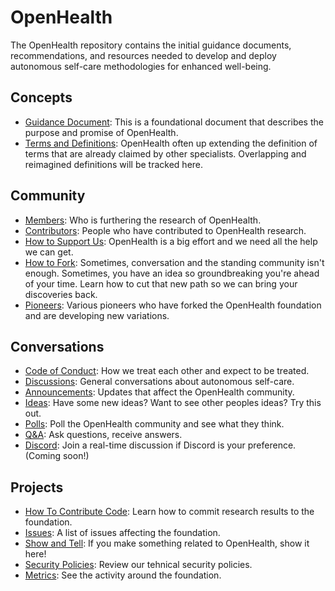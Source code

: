 # OpenHealth

The OpenHealth repository contains the initial guidance documents, recommendations, and resources needed to develop and deploy autonomous self-care methodologies for enhanced well-being.

## Concepts

* [Guidance Document](https://github.com/PsySecGroup/OpenHealth/blob/main/GUIDANCE.md): This is a foundational document that describes the purpose and promise of OpenHealth.
* [Terms and Definitions](https://github.com/PsySecGroup/OpenHealth/wiki): OpenHealth often up extending the definition of terms that are already claimed by other specialists.  Overlapping and reimagined definitions will be tracked here.

## Community

* [Members](https://github.com/orgs/PsySecGroup/people): Who is furthering the research of OpenHealth.
* [Contributors](https://github.com/PsySecGroup/OpenHealth/graphs/contributors): People who have contributed to OpenHealth research.
* [How to Support Us](SUPPORT.md): OpenHealth is a big effort and we need all the help we can get.
* [How to Fork](FORKING.md): Sometimes, conversation and the standing community isn't enough.  Sometimes, you have an idea so groundbreaking you're ahead of your time.  Learn how to cut that new path so we can bring your discoveries back.
* [Pioneers](https://github.com/PsySecGroup/OpenHealth/network/members): Various pioneers who have forked the OpenHealth foundation and are developing new variations.

## Conversations
* [Code of Conduct](CODE_OF_CONDUCT.md): How we treat each other and expect to be treated.
* [Discussions](https://github.com/PsySecGroup/OpenHealth/discussions): General conversations about autonomous self-care.
* [Announcements](https://github.com/PsySecGroup/OpenHealth/discussions/categories/announcements): Updates that affect the OpenHealth community.
* [Ideas](https://github.com/PsySecGroup/OpenHealth/discussions/categories/ideas): Have some new ideas?  Want to see other peoples ideas?  Try this out.
* [Polls](https://github.com/PsySecGroup/OpenHealth/discussions/categories/polls): Poll the OpenHealth community and see what they think.
* [Q&A](https://github.com/PsySecGroup/OpenHealth/discussions/categories/q-a): Ask questions, receive answers.
* [Discord](): Join a real-time discussion if Discord is your preference. (Coming soon!)

## Projects

* [How To Contribute Code](CONTRIBUTING.md): Learn how to commit research results to the foundation.
* [Issues](https://github.com/PsySecGroup/OpenHealth/issues): A list of issues affecting the foundation.
* [Show and Tell](https://github.com/PsySecGroup/OpenHealth/discussions/categories/show-and-tell): If you make something related to OpenHealth, show it here!
* [Security Policies](https://github.com/PsySecGroup/OpenHealth/security): Review our tehnical security policies.
* [Metrics](https://github.com/PsySecGroup/OpenHealth/pulse): See the activity around the foundation.
